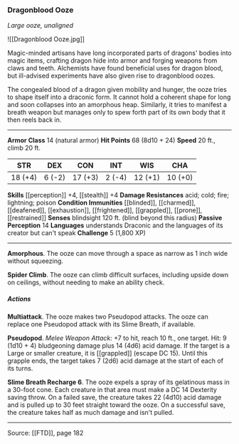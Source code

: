### Dragonblood Ooze
_Large ooze, unaligned_

![[Dragonblood Ooze.jpg]]

Magic-minded artisans have long incorporated parts of dragons' bodies into magic items, crafting dragon hide into armor and forging weapons from claws and teeth. Alchemists have found beneficial uses for dragon blood, but ill-advised experiments have also given rise to dragonblood oozes.

The congealed blood of a dragon given mobility and hunger, the ooze tries to shape itself into a draconic form. It cannot hold a coherent shape for long and soon collapses into an amorphous heap. Similarly, it tries to manifest a breath weapon but manages only to spew forth part of its own body that it then reels back in.




---

**Armor Class** 14 (natural armor)
**Hit Points** 68 (8d10 + 24)
**Speed** 20 ft., climb 20 ft.

| STR     | DEX     | CON     | INT     | WIS     | CHA     |
|---------|---------|---------|---------|---------|---------|
| 18 (+4) | 6 (-2) | 17 (+3) | 2 (-4) | 12 (+1) | 10 (+0) |

**Skills** [[perception]] +4, [[stealth]] +4
**Damage Resistances** acid; cold; fire; lightning; poison
**Condition Immunities** [[blinded]], [[charmed]], [[deafened]], [[exhaustion]], [[frightened]], [[grappled]], [[prone]], [[restrained]]
**Senses** blindsight 120 ft. (blind beyond this radius)
**Passive Perception** 14
**Languages** understands Draconic and the languages of its creator but can't speak
**Challenge** 5 (1,800 XP)

---

**Amorphous**. The ooze can move through a space as narrow as 1 inch wide without squeezing.

**Spider Climb**. The ooze can climb difficult surfaces, including upside down on ceilings, without needing to make an ability check.

##### Actions
**Multiattack**. The ooze makes two Pseudopod attacks. The ooze can replace one Pseudopod attack with its Slime Breath, if available.

**Pseudopod**. _Melee Weapon Attack:_ +7 to hit, reach 10 ft., one target. Hit: 9 (1d10 + 4) bludgeoning damage plus 14 (4d6) acid damage. If the target is a Large or smaller creature, it is [[grappled]] (escape DC 15). Until this grapple ends, the target takes 7 (2d6) acid damage at the start of each of its turns.

**Slime Breath Recharge 6**. The ooze expels a spray of its gelatinous mass in a 30-foot cone. Each creature in that area must make a DC 14 Dexterity saving throw. On a failed save, the creature takes 22 (4d10) acid damage and is pulled up to 30 feet straight toward the ooze. On a successful save, the creature takes half as much damage and isn't pulled.


---

Source: [[FTD]], page 182
